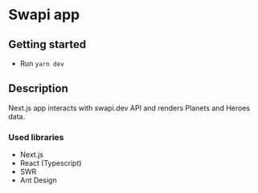 # Swapi app

## Getting started

- Run ```yarn dev```

## Description

Next.js app interacts with swapi.dev API and renders Planets and Heroes data.

### Used libraries

- Next.js
- React (Typescript)
- SWR
- Ant Design